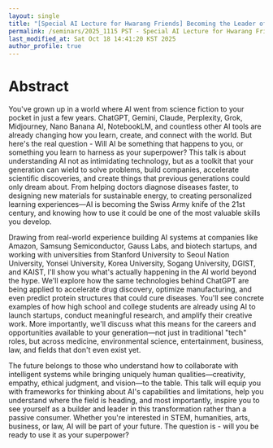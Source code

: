 ```yaml
---
layout: single
title: "[Special AI Lecture for Hwarang Friends] Becoming the Leader of AI Era - From ChatGPT to Your Future Superpower"
permalink: /seminars/2025_1115 PST - Special AI Lecture for Hwarang Friends - Becoming the Leader of AI Era - From ChatGPT to Your Future Superpower/abstract
last_modified_at: Sat Oct 18 14:41:20 KST 2025
author_profile: true
---
```


# Abstract

You've grown up in a world where AI went from science fiction to your pocket in just a few years. ChatGPT, Gemini, Claude, Perplexity, Grok, Midjourney, Nano Banana AI, NotebookLM, and countless other AI tools are already changing how you learn, create, and connect with the world. But here's the real question - Will AI be something that happens to you, or something you learn to harness as your superpower? This talk is about understanding AI not as intimidating technology, but as a toolkit that your generation can wield to solve problems, build companies, accelerate scientific discoveries, and create things that previous generations could only dream about. From helping doctors diagnose diseases faster, to designing new materials for sustainable energy, to creating personalized learning experiences—AI is becoming the Swiss Army knife of the 21st century, and knowing how to use it could be one of the most valuable skills you develop.

Drawing from real-world experience building AI systems at companies like Amazon, Samsung Semiconductor, Gauss Labs, and biotech startups, and working with universities from Stanford University to Seoul Nation University, Yonsei University, Korea University, Sogang University, DGIST, and KAIST, I'll show you what's actually happening in the AI world beyond the hype. We'll explore how the same technologies behind ChatGPT are being applied to accelerate drug discovery, optimize manufacturing, and even predict protein structures that could cure diseases. You'll see concrete examples of how high school and college students are already using AI to launch startups, conduct meaningful research, and amplify their creative work. More importantly, we'll discuss what this means for the careers and opportunities available to your generation—not just in traditional "tech" roles, but across medicine, environmental science, entertainment, business, law, and fields that don't even exist yet.

The future belongs to those who understand how to collaborate with intelligent systems while bringing uniquely human qualities—creativity, empathy, ethical judgment, and vision—to the table. This talk will equip you with frameworks for thinking about AI's capabilities and limitations, help you understand where the field is heading, and most importantly, inspire you to see yourself as a builder and leader in this transformation rather than a passive consumer. Whether you're interested in STEM, humanities, arts, business, or law, AI will be part of your future. The question is - will you be ready to use it as your superpower?
